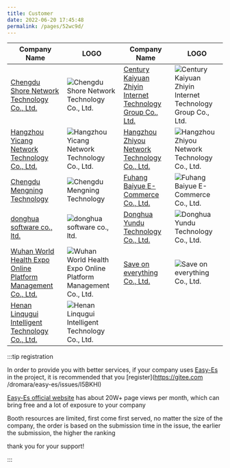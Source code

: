 ```yaml
---
title: Customer
date: 2022-06-20 17:45:48
permalink: /pages/52wc9d/
---
```


| Company Name                             | LOGO | Company Name                             | LOGO |              
| -------------------------------------- | -------------------------------- | -------------------------------------- | -------------------------------- |
| [Chengdu Shore Network Technology Co., Ltd.](unknow)    | ![Chengdu Shore Network Technology Co., Ltd.](/img/users/ka.png)   | [Century Kaiyuan Zhiyin Internet Technology Group Co., Ltd.](www.jiansheji.cn)  | ![Century Kaiyuan Zhiyin Internet Technology Group Co., Ltd.](/img/users/sjky.png)|
| [Hangzhou Yicang Network Technology Co., Ltd.](unknow)| ![Hangzhou Yicang Network Technology Co., Ltd.](/img/users/hzyc.png)|[Hangzhou Zhiyou Network Technology Co., Ltd.](unknow)| ![Hangzhou Zhiyou Network Technology Co., Ltd.](/img/users/hzzy.png)|       
|[Chengdu Mengning Technology](http://www.mengning.xyz/)| ![Chengdu Mengning Technology](/img/users/cdmnkj.png)| [Fuhang Baiyue E-Commerce Co., Ltd.](http://officialpc.fuhangbeiyue.com/)| ![Fuhang Baiyue E-Commerce Co., Ltd.](/img/users/fhby.png)|
|[donghua software co., ltd.](http://www.dhcc.com.cn/)| ![donghua software co., ltd.](/img/users/dhrj.png) | [Donghua Yundu Technology Co., Ltd.](http://dhcclouds.com/)| ![Donghua Yundu Technology Co., Ltd.](/img/users/dhyd.png)|
|[Wuhan World Health Expo Online Platform Management Co., Ltd.](https://www.hbwhexpo.com/)| ![Wuhan World Health Expo Online Platform Management Co., Ltd.](/img/users/sjdjk.png) |[Save on everything Co., Ltd.](https://www.msmds.cn) |![Save on everything Co., Ltd.](/img/users/zckj.png) |
|[Henan Linqugui Intelligent Technology Co., Ltd.](https://linqugui.com)| ![Henan Linqugui Intelligent Technology Co., Ltd.](/img/users/lqzn.png) | | |
:::tip registration

In order to provide you with better services, if your company uses [Easy-Es](https://easy-es.cn/) in the project, it is recommended that you [register](https://gitee.com /dromara/easy-es/issues/I5BKHI)

[Easy-Es official website](https://easy-es.cn/) has about 20W+ page views per month, which can bring free and a lot of exposure to your company

Booth resources are limited, first come first served, no matter the size of the company, the order is based on the submission time in the issue, the earlier the submission, the higher the ranking

thank you for your support!

:::
